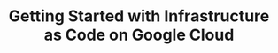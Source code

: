 ---
preview_image: ""
hero:
  image: /icons/containers.svg
  title: Getting Started with Infrastructure as Code on Google Cloud
main:
  duration: 60 minutes
  presenters:
    - name: Josh Kodroff
      role: Sr. Solutions Architect, Pulumi
  sortable_date: 2023-02-09T17:00:00.000Z
  datetime: 2023-02-09T17:00:00.000Z
  title: Getting Started with Infrastructure as Code on Google Cloud
  description: In this workshop, you will learn the fundamentals of infrastructure
    as code through guided exercises. You will be introduced to Pulumi, an
    infrastructure-as-code platform, where you can use familiar programming
    languages to provision modern cloud infrastructure. This workshop is
    designed to help new users become familiar with the core concepts needed to
    effectively deploy resources on Google Cloud. We will guide you through the
    Pulumi platform with diagrams and a series of labs to help accelerate your
    cloud projects.
event_data:
  name: Getting Started with Infrastructure as Code on Google Cloud
  start_date: 2023-02-09T17:00:00.000Z
  end_date: 2023-02-09T18:00:00.000Z
  url: https://www.pulumi.com/resources/infrastructure-as-code-google-cloud
  description: In this workshop, you will learn the fundamentals of infrastructure
    as code through guided exercises. You will be introduced to Pulumi, an
    infrastructure-as-code platform, where you can use familiar programming
    languages to provision modern cloud infrastructure. This workshop is
    designed to help new users become familiar with the core concepts needed to
    effectively deploy resources on Google Cloud. We will guide you through the
    Pulumi platform with diagrams and a series of labs to help accelerate your
    cloud projects.
form:
  hubspot_form_id: 857e74b9-4bbe-408f-860d-b40c3985e872
  salesforce_campaign_id: 701Du0000009l8dIAA
  gotowebinar_key: ""
featured: false
pre_recorded: false
pulumi_tv: false
unlisted: false
gated: true
type: webinars
external: false
block_external_search_index: false
aws_only: false
title: Getting Started with Infrastructure as Code on Google Cloud
meta_desc: This workshop is designed to help new users become familiar with the
  core concepts needed to effectively deploy resources on Google Cloud using
  Pulumi.
url_slug: infrastructure-as-code-google-cloud
---